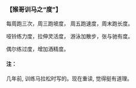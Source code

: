 ### 【猴哥训马之“度”】

每周跑三次，周三跑坡度，
周五跑速度，周末跑长度。

哑铃练力度，拉伸灵活度，
游泳加散步，张与驰有度。

偶尔练过度，增加酒精度。

#### 注：
几年前, 训练马拉松时写的。现在重读, 觉得挺有道理。

